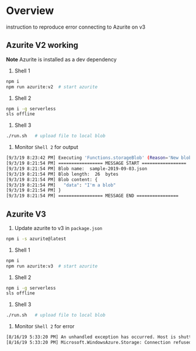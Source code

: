 # Overview

instruction to reproduce error connecting to Azurite on v3

## Azurite V2 working

**Note** Azurite is installed as a dev dependency

1. Shell 1

```bash
npm i
npm run azurite:v2  # start azurite
```

1. Shell 2

```bash
npm i -g serverless
sls offline
```

1. Shell 3

```bash
./run.sh   # upload file to local blob
```

1. Monitor `Shell 2` for output

```bash
[9/3/19 8:23:42 PM] Executing 'Functions.storageBlob' (Reason='New blob detected: blob-sample/sample-2019-09-03.json', Id=a5859f8b-b807-4fa7-a70b-31a116450ed2)
[9/3/19 8:21:54 PM] ================= MESSAGE START =================
[9/3/19 8:21:54 PM] Blob name:  sample-2019-09-03.json
[9/3/19 8:21:54 PM] Blob length:  26  bytes
[9/3/19 8:21:54 PM] Blob content: {
[9/3/19 8:21:54 PM]   "data": "I'm a blob"
[9/3/19 8:21:54 PM] }
[9/3/19 8:21:54 PM] ================= MESSAGE END ================
```

## Azurite V3

1. Update azurite to v3 in `package.json`

```bash
npm i -s azurite@latest
```

1. Shell 1

```bash
npm i
npm run azurite:v3  # start azurite
```

1. Shell 2

```bash
npm i -g serverless
sls offline
```

1. Shell 3

```bash
./run.sh   # upload file to local blob
```

1. Monitor `Shell 2` for error

```bash
[8/16/19 5:33:20 PM] An unhandled exception has occurred. Host is shutting down.
[8/16/19 5:33:20 PM] Microsoft.WindowsAzure.Storage: Connection refused. System.Net.Http: Connection refused. System.Private.CoreLib: Connection refused.
```
